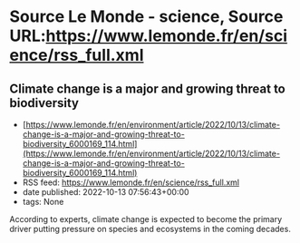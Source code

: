 # Source Le Monde - science, Source URL:https://www.lemonde.fr/en/science/rss_full.xml

## Climate change is a major and growing threat to biodiversity
 - [https://www.lemonde.fr/en/environment/article/2022/10/13/climate-change-is-a-major-and-growing-threat-to-biodiversity_6000169_114.html](https://www.lemonde.fr/en/environment/article/2022/10/13/climate-change-is-a-major-and-growing-threat-to-biodiversity_6000169_114.html)
 - RSS feed: https://www.lemonde.fr/en/science/rss_full.xml
 - date published: 2022-10-13 07:56:43+00:00
 - tags: None

According to experts, climate change is expected to become the primary driver putting pressure on species and ecosystems in the coming decades.
